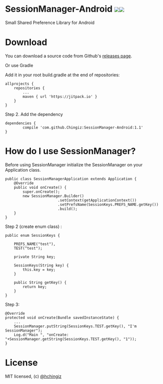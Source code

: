# SessionManager-Android [![](https://jitpack.io/v/Chingiz/SessionManager-Android.svg)](https://jitpack.io/#Chingiz/SessionManager-Android)[![](https://travis-ci.org/Chingiz/SessionManager-Android.svg?branch=master)](https://travis-ci.org/Chingiz/SessionManager-Android)
Small Shared Preference Library for Android

# Download

You can download a source code from Github's [releases page](https://github.com/Chingiz/SessionManager-Android/releases/tag/1.1).

Or use Gradle

Add it in your root build.gradle at the end of repositories:

	allprojects {
		repositories {
			...
			maven { url 'https://jitpack.io' }
		}
	}
	
Step 2. Add the dependency

	dependencies {
	        compile 'com.github.Chingiz:SessionManager-Android:1.1'
	}
	
# How do I use SessionManager?
Before using SessionManager initialize the SessionManager on your Application class.

```
public class SessionManagerApplication extends Application {
    @Override
    public void onCreate() {
        super.onCreate();
        new SessionManager.Builder()
                        .setContext(getApplicationContext())
                        .setPrefsName(SessionKeys.PREFS_NAME.getKey())
                        .build();
    }
}
```

Step 2 (create enum class) :

```
public enum SessionKeys {

    PREFS_NAME("test"),
    TEST("test");

    private String key;

    SessionKeys(String key) {
        this.key = key;
    }

    public String getKey() {
        return key;
    }
}
```

Step 3:

```
@Override
protected void onCreate(Bundle savedInstanceState) {
	...
	SessionManager.putString(SessionKeys.TEST.getKey(), "I'm SessionManager");
	Log.d("Main ", "onCreate: "+SessionManager.getString(SessionKeys.TEST.getKey(), "1"));
}
```
# License

MIT licensed, (c) [@hchingiz](http://twitter.com/hchingiz) 

